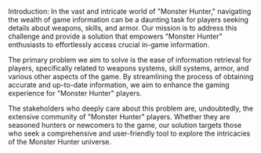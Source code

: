 Introduction:
In the vast and intricate world of "Monster Hunter," navigating the wealth of game information can be a daunting task for players seeking details about weapons, skills, and armor. Our mission is to address this challenge and provide a solution that empowers "Monster Hunter" enthusiasts to effortlessly access crucial in-game information.

The primary problem we aim to solve is the ease of information retrieval for players, specifically related to weapons systems, skill systems, armor, and various other aspects of the game. By streamlining the process of obtaining accurate and up-to-date information, we aim to enhance the gaming experience for "Monster Hunter" players.

The stakeholders who deeply care about this problem are, undoubtedly, the extensive community of "Monster Hunter" players. Whether they are seasoned hunters or newcomers to the game, our solution targets those who seek a comprehensive and user-friendly tool to explore the intricacies of the Monster Hunter universe.
